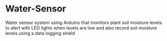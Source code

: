 # Water-Sensor
Water sensor system using Arduino that monitors plant soil moisture levels to alert with LED lights when levels are low and also record soil moisture levels using a data logging shield
